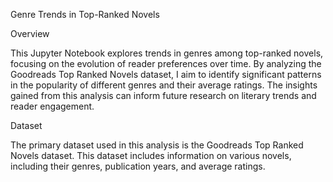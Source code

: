 Genre Trends in Top-Ranked Novels

Overview

This Jupyter Notebook explores trends in genres among top-ranked novels, focusing on the evolution of reader preferences over time. By analyzing the Goodreads Top Ranked Novels dataset, I aim to identify significant patterns in the popularity of different genres and their average ratings. The insights gained from this analysis can inform future research on literary trends and reader engagement.

Dataset

The primary dataset used in this analysis is the Goodreads Top Ranked Novels dataset. This dataset includes information on various novels, including their genres, publication years, and average ratings.
